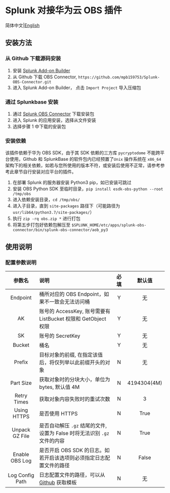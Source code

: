 # Splunk 对接华为云 OBS 插件
简体中文|[English](https://github.com/mpb159753/Splunk-OBS-Connector/README-EN.md)

## 安装方法

### 从 Github 下载源码安装
1. 安装 [Splunk Add-on Builder](https://splunkbase.splunk.com/app/2962/)
2. 从 Github 下载 OBS Connector, `https://github.com/mpb159753/Splunk-OBS-Connector.git`
3. 进入 Splunk Add-on Builder， 点击 `Import Project` 导入压缩包


### 通过 Splunkbase 安装
1. 通过 [Splunk OBS Connector](https://splunkbase.splunk.com/app/24484/) 下载安装包
2. 进入 Splunk 的应用安装，选择从文件安装
3. 选择步骤 1 中下载的安装包

### 安装依赖
该插件依赖于华为 OBS SDK，由于其 SDK 依赖的三方库 `pycryptodome` 不能跨平台使用，Github 和 SplunkBase 的软件包内已经预置了`Unix` 操作系统在 `x86_64` 架构下的相关依赖，如若与您所使用的版本不符，或安装后使用不正常，请参考参考此章节自行安装对应平台的插件。

1. 在部署 Splunk 的服务器安装 Python3 pip，如已安装可跳过
2. 安装 OBS Python SDK 至临时目录，`pip install esdk-obs-python --root /tmp/obs`
3. 进入依赖安装目录，`cd /tmp/obs/`
4. 进入子目录，直到 `site-packages` 路径下（可能路径为`usr/lib64/python3.7/site-packages/`）
5. 执行 `zip -rq obs.zip *` 进行打包
6. 将第五步打包好依赖包解压至 `$SPLUNK_HOME/etc/apps/splunk-obs-connector/bin/splunk-obs-connector/aob_py3`

## 使用说明

### 配置参数说明

|       参数名       | 说明                                                                                                           | 必填  |     默认值     |
|:---------------:|:-------------------------------------------------------------------------------------------------------------|:---:|:-----------:|
|    Endpoint     | 桶所对应的 OBS Endpoint，如果不一致会无法访问桶                                                                               |  Y  |      无      |
|       AK        | 账号的 AccessKey, 账号需要有 ListBucket 权限和 GetObject 权限                                                             |  Y  |      无      |
|       SK        | 账号的 SecretKey                                                                                                |  Y  |      无      |
|     Bucket      | 桶名                                                                                                           |  Y  |      无      |
|     Prefix      | 目标对象的前缀, 在指定该值后，将仅列举以此前缀开头的对象                                                                                |  N  |      无      |
|    Part Size    | 获取对象时的分块大小，单位为 bytes, 默认值 4M                                                                                 |  N  | 4194304(4M) |
|   Retry Times   | 获取对象内容失败时的重试次数                                                                                               |  N  |      3      |
|   Using HTTPS   | 是否使用 HTTPS                                                                                                   |  N  |    True     |
| Unpack GZ File  | 是否自动解压 `.gz` 结尾的文件, 设置为 False 时将无法识别 `.gz` 文件的内容                                                             |  N  |    True     |
| Enable OBS Log  | 是否开启 OBS SDK 的日志。如若开启该选项则必须指定日志配置文件的路径                                                                       |  N  |    False    |
| Log Config Path | 日志配置文件的路径，可以从  [Github](https://github.com/huaweicloud/huaweicloud-sdk-python-obs/blob/master/log.conf) 获取模板 |  N  |      无      |

